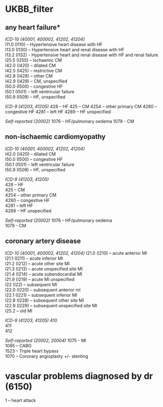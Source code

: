 # UKBB_filter

## any heart failure*
*ICD-10 (40001, 400002, 41202, 41204)*  
  I11.0 (I110) – Hypertensive heart disease with HF  
  I13.0 (I130)  – Hypertensive heart and renal disease with HF  
  I13.2 (I132) - Hypertensive heart and renal disease with HF and renal failure  
  I25.5 (I255) – Ischaemic CM  
  I42.0 (I420)  – dilated CM  
  I42.5 (I425) – restrictive CM  
  I42.8 (I428) – other CM  
  I42.9 (I429) – CM, unspecified  
  I50.0 (I500) – congestive HF  
  I50.1 (I501) – left ventricular failure  
  I50.9 (I509) – HF, unspecified 
  
*ICD-9 (41203, 41205)*
  428 – HF
  425 – CM
  4254 – other primary CM
  4280 – congestive HF
  4281 – left HF
  4289 – HF unspecified
  
*Self-reported (20002)*
  1076 – HF/pulmonary oedema
  1079 - CM

## non-ischaemic cardiomyopathy
*ICD-10 (40001, 400002, 41202, 41204)*  
  I42.0 (I420)  – dilated CM  
  I50.0 (I500) – congestive HF  
  I50.1 (I501) – left ventricular failure  
  I50.9 (I509) – HF, unspecified 
  
*ICD-9 (41203, 41205)*  
  428 – HF  
  425 – CM  
  4254 – other primary CM  
  4280 – congestive HF  
  4281 – left HF  
  4289 – HF unspecified  
  
*Self-reported (20002)*
  1076 – HF/pulmonary oedema  
  1079 - CM  

## coronary artery disease
*ICD-10 (40001, 400002, 41202, 41204)*
  I21.0 (I210) – acute anterior MI  
  I21.1 (I211) – acute inferior MI  
  I21.2 (I212) – acute other site MI  
  I21.3 (I213) – acute unspecified site MI  
  I21.4 (I214) – acute subendocardial MI  
  I21.9 (I219) – acute MI unspecified  
  I22 (I22) – subsequent MI  
  I22.0 (I220) – subsequent anterior mI  
  I22.1 (I221) – subsequent inferior MI  
  I22.8 (I228) – subsequent other site MI  
  I22.9 (I229) – subsequent unspecified site MI  
  I25.2 – old MI  
  
*ICD-9 (41203, 41205)*
  410  
  411  
  412  
  
*Self-reported (20002, 20004)*
  1075 - MI  
  1095 – CABG  
  1523 – Triple heart bypass  
  1070 – Coronary angioplasty +/- stenting  
  
# vascular problems diagnosed by dr (6150)
  1 – heart attack  
